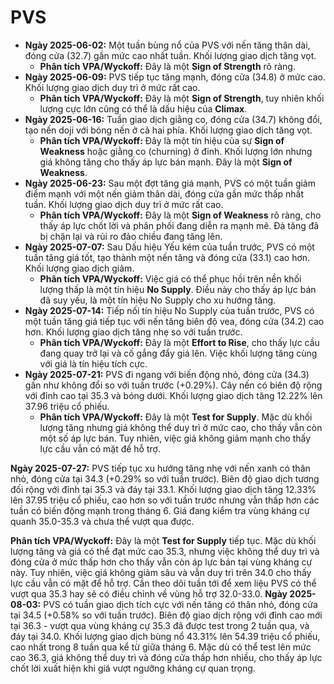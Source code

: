 # PVS

- **Ngày 2025-06-02:** Một tuần bùng nổ của PVS với nến tăng thân dài, đóng cửa (32.7) gần mức cao nhất tuần. Khối lượng giao dịch tăng vọt.
    - **Phân tích VPA/Wyckoff:** Đây là một **Sign of Strength** rõ ràng.
- **Ngày 2025-06-09:** PVS tiếp tục tăng mạnh, đóng cửa (34.8) ở mức cao. Khối lượng giao dịch duy trì ở mức rất cao.
    - **Phân tích VPA/Wyckoff:** Đây là một **Sign of Strength**, tuy nhiên khối lượng cực lớn cũng có thể là dấu hiệu của **Climax**.
- **Ngày 2025-06-16:** Tuần giao dịch giằng co, đóng cửa (34.7) không đổi, tạo nến doji với bóng nến ở cả hai phía. Khối lượng giao dịch tăng vọt.
    - **Phân tích VPA/Wyckoff:** Đây là một tín hiệu của sự **Sign of Weakness** hoặc giằng co (churning) ở đỉnh. Khối lượng lớn nhưng giá không tăng cho thấy áp lực bán mạnh. Đây là một **Sign of Weakness**.
- **Ngày 2025-06-23:** Sau một đợt tăng giá mạnh, PVS có một tuần giảm điểm mạnh với một nến giảm thân dài, đóng cửa gần mức thấp nhất tuần. Khối lượng giao dịch duy trì ở mức rất cao.
    - **Phân tích VPA/Wyckoff:** Đây là một **Sign of Weakness** rõ ràng, cho thấy áp lực chốt lời và phân phối đang diễn ra mạnh mẽ. Đà tăng đã bị chặn lại và rủi ro đảo chiều đang tăng lên.
- **Ngày 2025-07-07:** Sau Dấu hiệu Yếu kém của tuần trước, PVS có một tuần tăng giá tốt, tạo thành một nến tăng và đóng cửa (33.1) cao hơn. Khối lượng giao dịch giảm.
    - **Phân tích VPA/Wyckoff:** Việc giá có thể phục hồi trên nền khối lượng thấp là một tín hiệu **No Supply**. Điều này cho thấy áp lực bán đã suy yếu, là một tín hiệu No Supply cho xu hướng tăng.
- **Ngày 2025-07-14:** Tiếp nối tín hiệu No Supply của tuần trước, PVS có một tuần tăng giá tiếp tục với nến tăng biên độ vea, đóng cửa (34.2) cao hơn. Khối lượng giao dịch tăng nhẹ so với tuần trước.
    - **Phân tích VPA/Wyckoff:** Đây là một **Effort to Rise**, cho thấy lực cầu đang quay trở lại và cố gắng đẩy giá lên. Việc khối lượng tăng cùng với giá là tín hiệu tích cực.
- **Ngày 2025-07-21:** PVS đi ngang với biến động nhỏ, đóng cửa (34.3) gần như không đổi so với tuần trước (+0.29%). Cây nến có biên độ rộng với đỉnh cao tại 35.3 và bóng dưới. Khối lượng giao dịch tăng 12.22% lên 37.96 triệu cổ phiếu.
    - **Phân tích VPA/Wyckoff:** Đây là một **Test for Supply**. Mặc dù khối lượng tăng nhưng giá không thể duy trì ở mức cao, cho thấy vẫn còn một số áp lực bán. Tuy nhiên, việc giá không giảm mạnh cho thấy lực cầu vẫn có mặt để hỗ trợ.


**Ngày 2025-07-27:** PVS tiếp tục xu hướng tăng nhẹ với nến xanh có thân nhỏ, đóng cửa tại 34.3 (+0.29% so với tuần trước). Biên độ giao dịch tương đối rộng với đỉnh tại 35.3 và đáy tại 33.1. Khối lượng giao dịch tăng 12.33% lên 37.95 triệu cổ phiếu, cao hơn so với tuần trước nhưng vẫn thấp hơn các tuần có biến động mạnh trong tháng 6. Giá đang kiểm tra vùng kháng cự quanh 35.0-35.3 và chưa thể vượt qua được.

**Phân tích VPA/Wyckoff:** Đây là một **Test for Supply** tiếp tục. Mặc dù khối lượng tăng và giá có thể đạt mức cao 35.3, nhưng việc không thể duy trì và đóng cửa ở mức thấp hơn cho thấy vẫn còn áp lực bán tại vùng kháng cự này. Tuy nhiên, việc giá không giảm sâu và vẫn duy trì trên 34.0 cho thấy lực cầu vẫn có mặt để hỗ trợ. Cần theo dõi tuần tới để xem liệu PVS có thể vượt qua 35.3 hay sẽ có điều chỉnh về vùng hỗ trợ 32.0-33.0.
**Ngày 2025-08-03:** PVS có tuần giao dịch tích cực với nến tăng có thân nhỏ, đóng cửa tại 34.5 (+0.58% so với tuần trước). Biên độ giao dịch rộng với đỉnh cao mới tại 36.3 - vượt qua vùng kháng cự 35.3 đã được test trong 2 tuần qua, và đáy tại 34.0. Khối lượng giao dịch bùng nổ 43.31% lên 54.39 triệu cổ phiếu, cao nhất trong 8 tuần qua kể từ giữa tháng 6. Mặc dù có thể test lên mức cao 36.3, giá không thể duy trì và đóng cửa thấp hơn nhiều, cho thấy áp lực chốt lời xuất hiện khi giá vượt ngưỡng kháng cự quan trọng.
